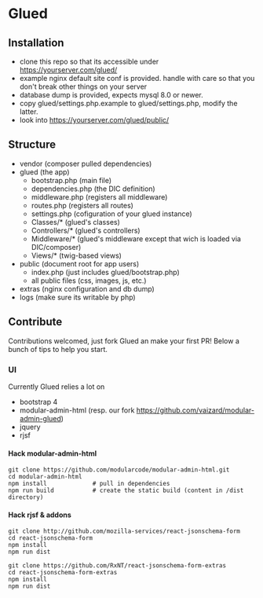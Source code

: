 # Glued

## Installation

- clone this repo so that its accessible under https://yourserver.com/glued/
- example nginx default site conf is provided. handle with care so that you don't break other things on your server
- database dump is provided, expects mysql 8.0 or newer.
- copy glued/settings.php.example to glued/settings.php, modify the latter.
- look into https://yourserver.com/glued/public/ 

## Structure

- vendor (composer pulled dependencies)
- glued (the app)
  - bootstrap.php (main file)
  - dependencies.php (the DIC definition)
  - middleware.php (registers all middleware)
  - routes.php (registers all routes)
  - settings.php (cofiguration of your glued instance)
  - Classes/* (glued's classes)
  - Controllers/* (glued's controllers)
  - Middleware/* (glued's middleware except that wich is loaded via DIC/composer)
  - Views/* (twig-based views)
- public (document root for app users)
  - index.php (just includes glued/bootstrap.php)
  - all public files (css, images, js, etc.)
- extras (nginx configuration and db dump)
- logs (make sure its writable by php)

## Contribute

Contributions welcomed, just fork Glued an make your first PR! Below a bunch of tips to help you start.

### UI 

Currently Glued relies a lot on

- bootstrap 4
- modular-admin-html (resp. our fork https://github.com/vaizard/modular-admin-glued)
- jquery
- rjsf

#### Hack modular-admin-html

```
git clone https://github.com/modularcode/modular-admin-html.git
cd modular-admin-html
npm install             # pull in dependencies
npm run build           # create the static build (content in /dist directory)
```

#### Hack rjsf & addons

```
git clone http://github.com/mozilla-services/react-jsonschema-form
cd react-jsonschema-form
npm install
npm run dist

git clone https://github.com/RxNT/react-jsonschema-form-extras
cd react-jsonschema-form-extras
npm install
npm run dist
```
